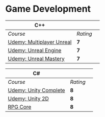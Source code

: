 # Game Development

|  C++ | | |
| --- | --- | --- |
| <em>Course</em> | <em>Rating</em> |
| [Udemy: Multiplayer Unreal](https://www.udemy.com/course/unrealmultiplayer/learn/lecture/8063071?start=0) | **7** |
| [Udemy: Unreal Engine](https://www.udemy.com/course/unrealcourse/learn/lecture/31776754?start=0#content) | **7** |
| [Udemy: Unreal Mastery](https://www.udemy.com/course/unrealengine-cpp/learn/lecture/7857346?start=0#content) | **7** |


|  C# | | |
| --- | --- | --- |
| <em>Course</em> | <em>Rating</em> |
| [Udemy: Unity Complete](https://www.udemy.com/course/unitycourse2/learn/lecture/24877952?start=0#content) | **8** |
| [Udemy: Unity 2D](https://www.udemy.com/course/unitycourse/learn/lecture/28701022?start=0#content)| **8** |
| [RPG Core](https://www.udemy.com/course/unityrpg/learn/lecture/13537926?start=0#content) | **8** |